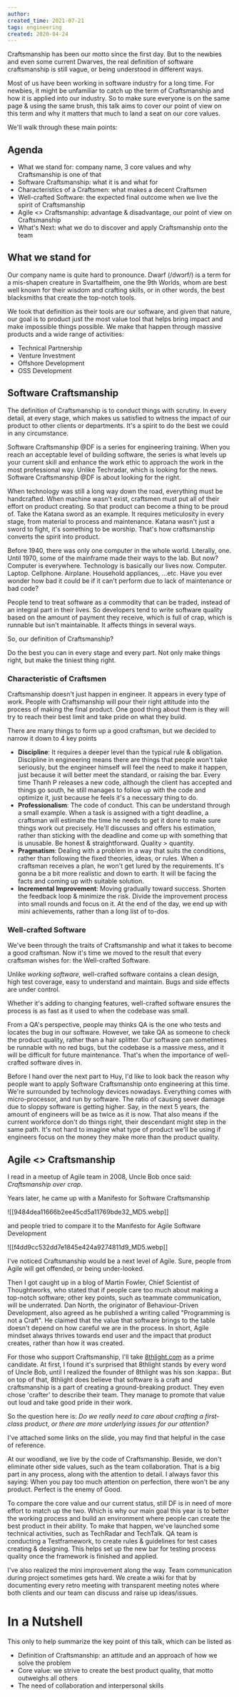 ```yaml
---
author: 
created_time: 2021-07-21
tags: engineering
created: 2020-04-24
---
```


Craftsmanship has been our motto since the first day. But to the newbies and even some current Dwarves, the real definition of software craftsmanship is still vague, or being understood in different ways.

Most of us have been working in software industry for a long time. For newbies, it might be unfamiliar to catch up the term of Craftsmanship and how it is applied into our industry. So to make sure everyone is on the same page & using the same brush, this talk aims to cover our point of view on this term and why it matters that much to land a seat on our core values.

We'll walk through these main points:

## Agenda

* What we stand for: company name, 3 core values and why Craftsmanship is one of that
* Software Craftsmanship: what it is and what for
* Characteristics of a Craftsmen: what makes a decent Craftsmen
* Well-crafted Software: the expected final outcome when we live the spirit of Craftsmanship
* Agile <> Craftsmanship: advantage & disadvantage, our point of view on Craftsmanship
* What's Next: what we do to discover and apply Craftsmanship onto the team

## What we stand for

Our company name is quite hard to pronounce. Dwarf (/dwɔrf/) is a term for a mis-shapen creature in Svartalfheim, one the 9th Worlds, whom are best well known for their wisdom and crafting skills, or in other words, the best blacksmiths that create the top-notch tools.

We took that definition as their tools are our software, and given that nature, our goal is to product just the most value tool that helps bring impact and make impossible things possible. We make that happen through massive products and a wide range of activities:

* Technical Partnership
* Venture Investment
* Offshore Development
* OSS Development

## Software Craftsmanship 

The definition of Craftsmanship is to conduct things with scrutiny. In every detail, at every stage, which makes us satisfied to witness the impact of our product to other clients or departments. It's a spirit to do the best we could in any circumstance.

Software Craftsmanship @DF is a series for engineering training. When you reach an acceptable level of building software, the series is what levels up your current skill and enhance the work ethic to approach the work in the most professional way. Unlike Techradar, which is looking for the news. Software Craftsmanship @DF is about looking for the right.

When technology was still a long way down the road, everything must be handcrafted. When machine wasn't exist, craftsmen must put all of their effort on product creating. So that product can become a thing to be proud of. Take the Katana sword as an example. It requires meticulosity in every stage, from material to process and maintenance. Katana wasn't just a sword to fight, it's something to be worship. That's how craftsmanship converts the spirit into product.

Before 1940, there was only one computer in the whole world. Literally, one. Until 1970, some of the mainframe made their ways to the lab. But now? Computer is everywhere. Technology is basically our lives now. Computer. Laptop. Cellphone. Airplane. Household appliances, ...etc. Have you ever wonder how bad it could be if it can't perform due to lack of maintenance or bad code?

People tend to treat software as a commodity that can be traded, instead of an integral part in their lives. So developers tend to write software quality based on the amount of payment they receive, which is full of crap, which is runnable but isn't maintainable. It affects things in several ways.

So, our definition of Craftsmanship?

Do the best you can in every stage and every part. Not only make things right, but make the tiniest thing right.

### Characteristic of Craftsmen

Craftsmanship doesn't just happen in engineer. It appears in every type of work. People with Craftsmanship will pour their right attitude into the process of making the final product. One good thing about them is they will try to reach their best limit and take pride on what they build.

There are many things to form up a good craftsman, but we decided to narrow it down to 4 key points

* **Discipline**: It requires a deeper level than the typical rule & obligation. Discipline in engineering means there are things that people won't take seriously, but the engineer himself will feel the need to make it happen, just because it will better meet the standard, or raising the bar. Every time Thanh P releases a new code, although the client has accepted and things go south, he still manages to follow up with the code and optimize it, just because he feels it's a necessary thing to do.
* **Professionalism**: The code of conduct. This can be understand through a small example. When a task is assigned with a tight deadline, a craftsman will estimate the time he needs to get it done to make sure things work out precisely. He'll discusses and offers his estimation, rather than sticking with the deadline and come up with something that is unusable. Be honest & straightforward. Quality > quantity.
* **Pragmatism**: Dealing with a problem in a way that suits the conditions, rather than following the fixed theories, ideas, or rules. When a craftsman receives a plan, he won't get lured by the requirements. It's gonna be a bit more realistic and down to earth. It will be facing the facts and coming up with suitable solution.
* **Incremental Improvement**: Moving gradually toward success. Shorten the feedback loop & minimize the risk. Divide the improvement process into small rounds and focus on it. At the end of the day, we end up with mini achievements, rather than a long list of to-dos.

### Well-crafted Software

We've been through the traits of Craftsmanship and what it takes to become a good craftsman. Now it's time we moved to the result that every craftsman wishes for: the Well-crafted Software.

Unlike *working software,* well-crafted software contains a clean design, high test coverage, easy to understand and maintain. Bugs and side effects are under control.

Whether it's adding to changing features, well-crafted software ensures the process is as fast as it used to when the codebase was small.

From a QA's perspective, people may thinks QA is the one who tests and locates the bug in our software. However, we take QA as someone to check the product quality, rather than a hair splitter. Our software can sometimes be runnable with no red bugs, but the codebase is a massive mess, and it will be difficult for future maintenance. That's when the importance of well-crafted software dives in.

Before I hand over the next part to Huy, I'd like to look back the reason why people want to apply Software Craftsmanship onto engineering at this time. We're surrounded by technology devices nowadays. Everything comes with micro-processor, and run by software. The ratio of causing sever damage due to sloppy software is getting higher. Say, in the next 5 years, the amount of engineers will be as twice as it is now. That also means if the current workforce don't do things right, their descendant might step in the same path. It's not hard to imagine what type of product we'll be using if engineers focus on the money they make more than the product quality.

## Agile <> Craftsmanship 

I read in a meetup of Agile team in 2008, Uncle Bob once said: *Craftsmanship over crap*.

Years later, he came up with a Manifesto for Software Craftsmanship

![[9484dea11666b2ee45cd5a11769bde32_MD5.webp]]


and people tried to compare it to the Manifesto for Agile Software Development

![[f4dd9cc532dd7e1845e424a9274811d9_MD5.webp]]


I've noticed Craftsmanship would be a next level of Agile. Sure, people from Agile will get offended, or being under-looked.

Then I got caught up in a blog of Martin Fowler, Chief Scientist of Thoughtworks, who stated that if people care too much about making a top-notch software; other key points, such as teammate communication, will be underrated. Dan North, the originator of Behaviour-Driven Development, also agreed as he published a writing called "Programming is not a Craft". He claimed that the value that software brings to the table doesn't depend on how careful we are in the process. In short, Agile mindset always thrives towards end user and the impact that product creates, rather than how it was created.

For those who support Craftsmanship, I'll take [8thlight.com](http://8thlight.com/) as a prime candidate. At first, I found it's surprised that 8thlight stands by every word of Uncle Bob, until I realized the founder of 8thlight was his son :kappa:. But on top of that, 8thlight does believe that software is a craft and craftsmanship is a part of creating a ground-breaking product. They even chose 'crafter' to describe their team. They manage to promote that value out loud and take good pride in their work.

So the question here is: *Do we really need to care about crafting a first-class product, or there are more underlying issues for our attention?*

I've attached some links on the slide, you may find that helpful in the case of reference.

At our woodland, we live by the code of Craftsmanship. Beside, we don't eliminate other side values, such as the team collaboration. That is a big part in any process, along with the attention to detail. I always favor this saying: When you pay too much attention on perfection, there won't be any product. Perfect is the enemy of Good.

To compare the core value and our current status, still DF is in need of more effort to match up the two. Which is why our main goal this year is to better the working process and build an environment where people can create the best product in their ability. To make that happen, we've launched some technical activities, such as TechRadar and TechTalk. QA team is conducting a Testframework, to create rules & guidelines for test cases creating & designing. This helps set up the new bar for testing process quality once the framework is finished and applied.

I've also realized the mini improvement along the way. Team communication during project sometimes gets hard. We create a wiki for that by documenting every retro meeting with transparent meeting notes where both clients and our team can discuss and raise up ideas/issues.

# In a Nutshell

This only to help summarize the key point of this talk, which can be listed as

* Definition of Craftsmanship: an attitude and an approach of how we solve the problem
* Core value: we strive to create the best product quality, that motto outweighs all others
* The need of collaboration and interpersonal skills